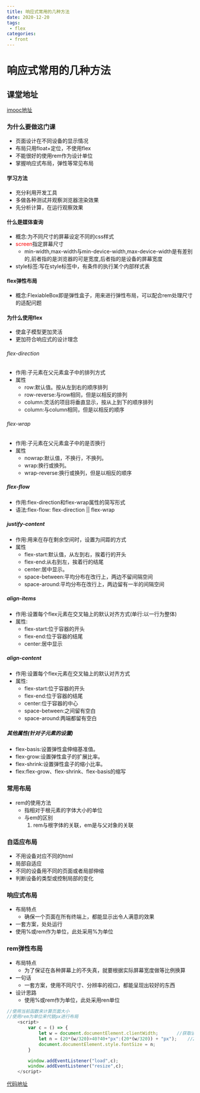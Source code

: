 ```yaml
---
title: 响应式常用的几种方法
date: 2020-12-20
tags:
 - flex
categories: 
 - front
---
```

# 响应式常用的几种方法
## 课堂地址
[imooc地址](https://www.imooc.com/video/22669)

### 为什么要做这门课
- 页面设计在不同设备的显示情况
- 布局只用float+定位，不使用flex
- 不能很好的使用rem作为设计单位
- 掌握响应式布局，弹性等常见布局

#### 学习方法
- 充分利用开发工具
- 多做各种测试并观察浏览器渲染效果
- 先分析计算，在运行观察效果

#### 什么是媒体查询
- 概念:为不同尺寸的屏幕设定不同的css样式
- <span style="color:red">screen</span>指定屏幕尺寸
    - min-width,max-width与min-device-width,max-device-width是有差别的,前者指的是浏览器的可是宽度,后者指的是设备的屏幕宽度
- style标签:写在style标签中，有条件的执行某个内部样式表

#### flex弹性布局
- 概念:FlexiableBox即是弹性盒子，用来进行弹性布局，可以配合rem处理尺寸的适配问题

#### 为什么使用flex
- 使盒子模型更加灵活
- 更加符合响应式的设计理念

###### flex-direction
- 作用:子元素在父元素盒子中的排列方式
- 属性
    - row:默认值。按从左到右的顺序排列
    - row-reverse:与row相同，但是以相反的排列
    - column:灵活的项目将垂直显示，按从上到下的顺序排列
    - column:与column相同，但是以相反的顺序

###### flex-wrap
- 作用:子元素在父元素盒子中的是否换行
- 属性
    - nowrap:默认值，不换行，不换列。
    - wrap:换行或换列。
    - wrap-reverse:换行或换列，但是以相反的顺序

##### flex-flow
- 作用:flex-direction和flex-wrap属性的简写形式
- 语法:flex-flow: flex-direction || flex-wrap

##### justify-content
- 作用:用来在存在剩余空间时，设置为间距的方式
- 属性
    - flex-start:默认值，从左到右，挨着行的开头
    - flex-end:从右到左，挨着行的结尾
    - center:居中显示。
    - space-between:平均分布在改行上，两边不留间隔空间
    - space-around:平均分布在改行上，两边留有一半的间隔空间

##### align-items
- 作用:设置每个flex元素在交叉轴上的默认对齐方式(单行:以一行为整体)
- 属性:
    - flex-start:位于容器的开头
    - flex-end:位于容器的结尾
    - center:居中显示

##### align-content
- 作用:设置每个flex元素在交叉轴上的默认对齐方式
- 属性:
    - flex-start:位于容器的开头
    - flex-end:位于容器的结尾
    - center:位于容器的中心
    - space-between:之间留有空白
    - space-around:两端都留有空白

##### 其他属性(针对子元素的设置)
- flex-basis:设置弹性盒伸缩基准值。
- flex-grow:设置弹性盒子的扩展比率。
- flex-shrink:设置弹性盒子的缩小比率。
- flex:flex-grow、flex-shrink、flex-basis的缩写

### 常用布局
- rem的使用方法
    - 指相对于根元素的字体大小的单位
    - 与em的区别
        1. rem与根字体的关联，em是与父对象的关联

### 自适应布局
- 不用设备对应不同的html
- 局部自适应
- 不同的设备用不同的页面或者局部伸缩
- 判断设备的类型或控制局部的变化

### 响应式布局
- 布局特点
    - 确保一个页面在所有终端上，都能显示出令人满意的效果
- 一套方案，处处运行
- 使用%或rem作为单位，此处采用%为单位

### rem弹性布局
- 布局特点
    - 为了保证在各种屏幕上的不失真，就要根据实际屏幕宽度做等比例换算
- 一句话
    - 一套方案，使用不同尺寸、分辨率的视口，都能呈现出较好的东西
- 设计思路
    - 使用%或rem作为单位，此处采用ren单位
```javascript
//使用当前函数来计算页面大小
//使用rem为单位来代替px进行布局
    <script>
        var c = () => {
            let w = document.documentElement.clientWidth;       //获取设备的宽度
            let n = (20*(w/320)>40?40+"px":(20*(w/320)) + "px");    //20表示随意的字体比列，40表示任意设备最大的字体不超过40
            document.documentElement.style.fontSize = n;
        }

        window.addEventListener("load",c);
        window.addEventListener("resize",c);
    </script>
```
[代码地址](https://github.com/hackerabbit/Responsive.git)